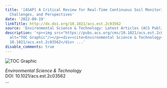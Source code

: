 ```yaml
---
title: '[ASAP] A Critical Review for Real-Time Continuous Soil Monitoring: Advantages,
  Challenges, and Perspectives'
date: '2022-09-19'
linkTitle: http://dx.doi.org/10.1021/acs.est.2c03562
source: 'Environmental Science & Technology: Latest Articles (ACS Publications)'
description: '<p><img src="https://pubs.acs.org/cms/10.1021/acs.est.2c03562/asset/images/medium/es2c03562_0005.gif"
  alt="TOC Graphic"/></p><div><cite>Environmental Science & Technology</cite></div><div>DOI:
  10.1021/acs.est.2c03562</div> ...'
disable_comments: true
---
```

<p><img src="https://pubs.acs.org/cms/10.1021/acs.est.2c03562/asset/images/medium/es2c03562_0005.gif" alt="TOC Graphic"/></p><div><cite>Environmental Science & Technology</cite></div><div>DOI: 10.1021/acs.est.2c03562</div> ...